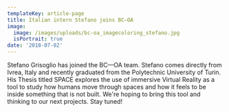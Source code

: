 ```yaml
---
templateKey: article-page
title: Italian intern Stefano joins BC—OA
image:
  image: /images/uploads/bc-oa_imagecoloring_stefano.jpg
  isPortrait: true
date: '2018-07-02'
---
```

Stefano Grisoglio has joined the BC—OA team. Stefano comes directly from Ivrea, Italy and recently graduated from the Polytechnic University of Turin. His Thesis titled SPACE explores the use of immersive Virtual Reality as a tool to study how humans move through spaces and how it feels to be inside something that is not built. We're hoping to bring this tool and thinking to our next projects. Stay tuned!

